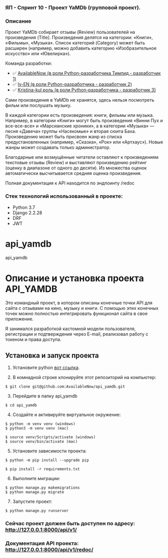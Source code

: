 ### ЯП - Спринт 10 - Проект YaMDb (групповой проект).
### Описание
Проект YaMDb собирает отзывы (Review) пользователей на произведения (Title).
Произведения делятся на категории: «Книги», «Фильмы», «Музыка».
Список категорий (Category) может быть расширен (например, можно добавить категорию «Изобразительное искусство» или «Ювелирка»).

Команда разработки:
- :white_check_mark: [AvailableNow (в роли Python-разработчика Тимлид - разработчик 1)](https://github.com/AvailableNow)
- :white_check_mark: [Iv-EN (в роли Python-разработчика - разработчик 2)](https://github.com/Iv-EN)
- :white_check_mark: [Kristina-kul роль (в роли Python-разработчика - разработчик 3)](https://github.com/Kristina-kul)

Сами произведения в YaMDb не хранятся, здесь нельзя посмотреть фильм или послушать музыку.

В каждой категории есть произведения: книги, фильмы или музыка. Например, в категории «Книги» могут быть произведения «Винни Пух и все-все-все» и «Марсианские хроники», а в категории «Музыка» — песня «Давеча» группы «Насекомые» и вторая сюита Баха. Произведению может быть присвоен жанр из списка предустановленных (например, «Сказка», «Рок» или «Артхаус»). Новые жанры может создавать только администратор.

Благодарные или возмущённые читатели оставляют к произведениям текстовые отзывы (Review) и выставляют произведению рейтинг (оценку в диапазоне от одного до десяти). Из множества оценок автоматически высчитывается средняя оценка произведения.

Полная документация к API находится по эндпоинту /redoc

### Стек технологий использованный в проекте:
- Python 3.7
- Django 2.2.28
- DRF
- JWT

# api_yamdb
api_yamdb
# Описание и установка проекта API_YAMDB
Это командный проект, в котором описаны конечные точки API для сайта с отзывами на кино, музыку и книги.
С помощью этих конечных точек можно полностью интегрировать функционал сайта в свое приложение.

Я занимался разработкой кастомной модели пользователя, регистрации и подтверждения через E-mail, реализовал работу с токеном и права доступа. 

## Установка и запуск проекта
1. Установите python
[вот ссылка](https://www.python.org/downloads/).

2. В комнадной строке клонируйте этот репозиторий на компьютер:
```
$ git clone git@github.com:AvailableNow/api_yamdb.git
```

3. Перейдите в папку api_yamdb
```
$ cd api_yamdb
```

4. Создайте и активируйте виртуальное окружение:
```
$ python -m venv venv (windows)
$ python3 -m venv venv (mac)

$ source venv/Scripts/activate (windows)
$ source venv/bin/activate (mac)
```

5. Установите зависимости проекта:
```
$ python -m pip install --upgrade pip

$ pip install -r requirements.txt
```

6. Выполните миграции:
```
$ python manage.py makemigrations
$ python manage.py migrate
```

7. Запустите проект:
```
$ python manage.py runserver
```

### Сейчас проект должен быть доступен по адресу: http://127.0.0.1:8000/api/v1/
### Документация API проекта: http://127.0.0.1:8000/api/v1/redoc/